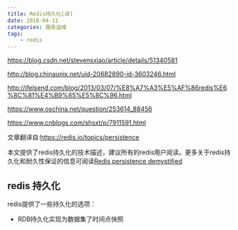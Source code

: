 ```yaml
---
title: Redis持久化[译]
date: 2018-04-11
categories: 服务运维
tags:
	- redis
---
```


https://blog.csdn.net/stevensxiao/article/details/51340581

http://blog.chinaunix.net/uid-20682890-id-3603246.html

http://ifelsend.com/blog/2013/03/07/%E8%A7%A3%E5%AF%86redis%E6%8C%81%E4%B9%85%E5%8C%96.html

https://www.oschina.net/question/253614_88456

https://www.cnblogs.com/shsxt/p/7911591.html

文章翻译自:https://redis.io/topics/persistence

本文提供了redis持久化的技术描述，建议所有的redis用户阅读。更多关于redis持久化和耐久性保证的信息可阅读[Redis persistence demystified](http://antirez.com/post/redis-persistence-demystified.html)

## redis 持久化
redis提供了一些持久化的选项：
- RDB持久化实现为数据集了时间点快照